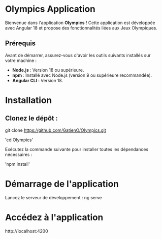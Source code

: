 

# Olympics Application

Bienvenue dans l'application **Olympics** ! Cette application est développée avec Angular 18 et propose des fonctionnalités liées aux Jeux Olympiques.

## Prérequis

Avant de démarrer, assurez-vous d'avoir les outils suivants installés sur votre machine :

- **Node.js** : Version 18 ou supérieure.
- **npm** : Installé avec Node.js (version 9 ou supérieure recommandée).
- **Angular CLI** : Version 18. 


# Installation

## Clonez le dépôt :

git clone https://github.com/GatienO/Olympics.git


'cd Olympics'

Exécutez la commande suivante pour installer toutes les dépendances nécessaires :

'npm install'

# Démarrage de l'application

Lancez le serveur de développement :
ng serve

# Accédez à l'application

http://localhost:4200